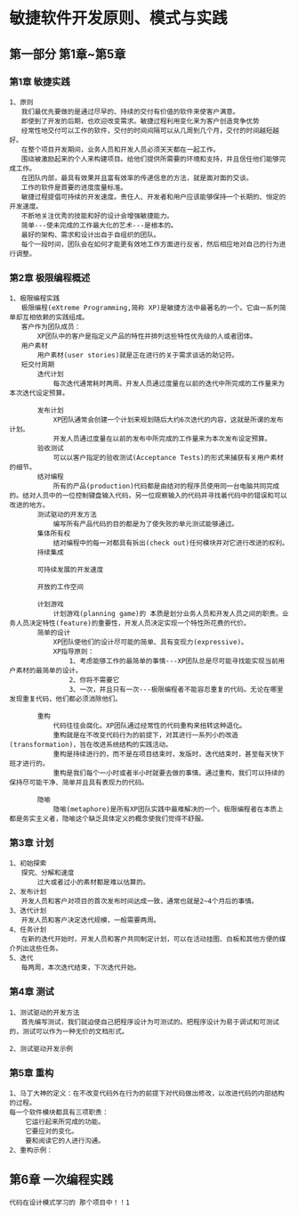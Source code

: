 # 敏捷软件开发原则、模式与实践
## 第一部分 第1章~第5章
### 第1章 敏捷实践
    1、原则
       我们最优先要做的是通过尽早的、持续的交付有价值的软件来使客户满意。
       即使到了开发的后期，也欢迎改变需求。敏捷过程利用变化来为客户创造竞争优势
       经常性地交付可以工作的软件，交付的时间间隔可以从几周到几个月，交付的时间越短越好。
       在整个项目开发期间，业务人员和开发人员必须天天都在一起工作。
       围绕被激励起来的个人来构建项目。给他们提供所需要的环境和支持，并且信任他们能够完成工作。
       在团队内部，最具有效果并且富有效率的传递信息的方法，就是面对面的交谈。
       工作的软件是首要的进度度量标准。
       敏捷过程提倡可持续的开发速度。责任人、开发者和用户应该能够保持一个长期的、恒定的开发速度。
       不断地关注优秀的技能和好的设计会增强敏捷能力。
       简单---使未完成的工作最大化的艺术---是根本的。
       最好的架构、需求和设计出自于自组织的团队。
       每个一段时间，团队会在如何才能更有效地工作方面进行反省，然后相应地对自己的行为进行调整。
### 第2章 极限编程概述
    1、极限编程实践
       极限编程(eXtreme Programming,简称 XP)是敏捷方法中最著名的一个。它由一系列简单却互相依赖的实践组成。
       客户作为团队成员：
           XP团队中的客户是指定义产品的特性并排列这些特性优先级的人或者团体。
       用户素材
           用户素材(user stories)就是正在进行的关于需求谈话的助记符。
       短交付周期
           迭代计划
               每次迭代通常耗时两周。开发人员通过度量在以前的迭代中所完成的工作量来为本次迭代设定预算。
                
           发布计划    
               XP团队通常会创建一个计划来规划随后大约6次迭代的内容，这就是所谓的发布计划。
               开发人员通过度量在以前的发布中所完成的工作量来为本次发布设定预算。
           验收测试
               可以以客户指定的验收测试(Acceptance Tests)的形式来捕获有关用户素材的细节。
           结对编程         
               所有的产品(production)代码都是由结对的程序员使用同一台电脑共同完成的。结对人员中的一位控制键盘输入代码，另一位观察输入的代码并寻找着代码中的错误和可以改进的地方。
           测试驱动的开发方法
               编写所有产品代码的目的都是为了使失败的单元测试能够通过。
           集体所有权
               结对编程中的每一对都具有拆出(check out)任何模块并对它进行改进的权利。
           持续集成
               
           可持续发展的开发速度
           
           开放的工作空间
           
           计划游戏
               计划游戏(planning game)的 本质是划分业务人员和开发人员之间的职责。业务人员决定特性(feature)的重要性，开发人员决定实现一个特性所花费的代价。
           简单的设计
               XP团队使他们的设计尽可能的简单、具有变现力(expressive)。
               XP指导原则：
                   1、考虑能够工作的最简单的事情---XP团队总是尽可能寻找能实现当前用户素材的最简单的设计。
                   2、你将不需要它
                   3、一次，并且只有一次---极限编程者不能容忍重复的代码。无论在哪里发现重复代码，他们都必须消除他们。
                   
           重构
               代码往往会腐化。XP团队通过经常性的代码重构来扭转这种退化。
               重构就是在不改变代码行为的前提下，对其进行一系列小的改造(transformation)，旨在改进系统结构的实践活动。
               重构是持续进行的，而不是在项目结束时，发版时，迭代结束时，甚至每天快下班才进行的。
               重构是我们每个一小时或者半小时就要去做的事情。通过重构，我们可以持续的保持尽可能干净、简单并且具有表现力的代码。
               
           隐喻
               隐喻(metaphore)是所有XP团队实践中最难解决的一个。极限编程者在本质上都是务实主义者，隐喻这个缺乏具体定义的概念使我们觉得不舒服。
### 第3章 计划
    1、初始探索
       探究、分解和速度
           过大或者过小的素材都是难以估算的。
    2、发布计划
       开发人员和客户对项目的首次发布时间达成一致，通常也就是2~4个月后的事情。
    3、迭代计划
       开发人员和客户决定迭代规模，一般需要两周。
    4、任务计划   
       在新的迭代开始时，开发人员和客户共同制定计划，可以在活动挂图、白板和其他方便的媒介列出这些任务。
    5、迭代
       每两周，本次迭代结束，下次迭代开始。        
### 第4章 测试
    1、测试驱动的开发方法
       首先编写测试，我们就迫使自己把程序设计为可测试的。把程序设计为易于调试和可测试的，测试可以作为一种无价的文档形式。
       
    2、测试驱动开发示例
### 第5章 重构
    1、马丁大神的定义：在不改变代码外在行为的前提下对代码做出修改，以改进代码的内部结构的过程。
    每一个软件模块都具有三项职责：
        它运行起来所完成的功能。
        它要应对的变化。
        要和阅读它的人进行沟通。   
    2、重构示例：   
## 第6章  一次编程实践
    代码在设计模式学习的 那个项目中！！1            